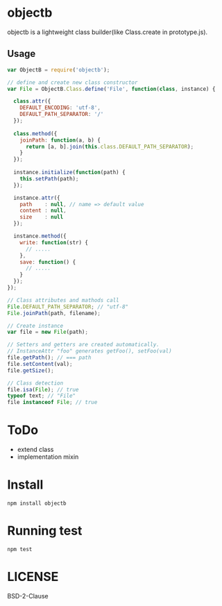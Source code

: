 objectb
=======

objectb is a lightweight class builder(like Class.create in prototype.js).

## Usage

```javascript
var ObjectB = require('objectb');

// define and create new class constructor
var File = ObjectB.Class.define('File', function(class, instance) {

  class.attr({
    DEFAULT_ENCODING: 'utf-8',
    DEFAULT_PATH_SEPARATOR: '/'
  });
  
  class.method({
    joinPath: function(a, b) {
      return [a, b].join(this.class.DEFAULT_PATH_SEPARATOR);
    }
  });
  
  instance.initialize(function(path) {
    this.setPath(path);
  });

  instance.attr({
    path    : null, // name => default value
    content : null,
    size    : null
  });

  instance.method({
    write: function(str) {
      // .....
    },
    save: function() {
      // .....
    }
  });
});

// Class attributes and mathods call
File.DEFAULT_PATH_SEPARATOR; // "utf-8"
File.joinPath(path, filename);

// Create instance
var file = new File(path);

// Setters and getters are created automatically.
// InstanceAttr "foo" generates getFoo(), setFoo(val)
file.getPath(); // === path
file.setContent(val);
file.getSize(); 

// Class detection
file.isa(File); // true
typeof text; // "File"
file instanceof File; // true
```

# ToDo

* extend class
* implementation mixin

# Install

    npm install objectb

# Running test

    npm test

# LICENSE

BSD-2-Clause




